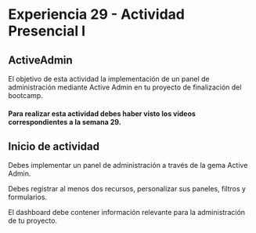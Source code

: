# Experiencia 29 - Actividad Presencial I
## ActiveAdmin

El objetivo de esta actividad la implementación de un panel de administración mediante Active Admin en tu proyecto de finalización del bootcamp.

#### Para realizar esta actividad debes haber visto los videos correspondientes a la semana 29.

## Inicio de actividad

Debes implementar un panel de administración a través de la gema Active Admin.

Debes registrar al menos dos recursos, personalizar sus paneles, filtros y formularios.

El dashboard debe contener información relevante para la administración de tu proyecto.
